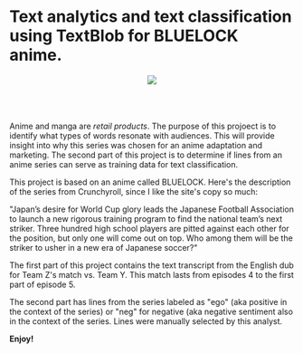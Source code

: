 # Text analytics and text classification using TextBlob for BLUELOCK anime. 

<div align = "center">
<img src="https://i.pinimg.com/originals/4a/44/dc/4a44dc69992d3db5702e300e96c25123.gif">
</div>

<br><br><br>
Anime and manga are <i>retail products</i>. The purpose of this projoect is to identify what types of words resonate with audiences. This will provide insight into why this series was chosen for an anime adaptation and marketing. 
The second part of this project is to determine if lines from an anime series can serve as training data for text classification.

This project is based on an anime called BLUELOCK. Here's the description of the series from Crunchyroll, since I like the site's copy so much: 

"Japan’s desire for World Cup glory leads the Japanese Football Association to launch a new rigorous training program to find the national team’s next striker. Three hundred high school players are pitted against each other for the position, but only one will come out on top. Who among them will be the striker to usher in a new era of Japanese soccer?"

The first part of this project contains the text transcript from the English dub for Team Z's match vs. Team Y. This match lasts from episodes 4 to the first part of episode 5. 

The second part has lines from the series labeled as "ego" (aka positive in the context of the series) or "neg" for negative (aka negative sentiment also in the context of the series. Lines were manually selected by this analyst. 

<b>Enjoy!</b>
